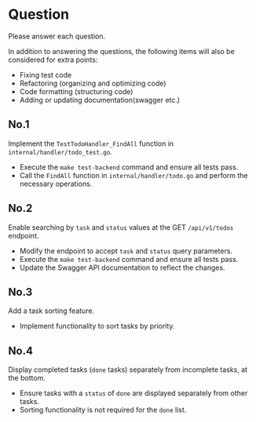 # Question

Please answer each question.

In addition to answering the questions, the following items will also be considered for extra points:

- Fixing test code
- Refactoring (organizing and optimizing code)
- Code formatting (structuring code)
- Adding or updating documentation(swagger etc.)

## No.1

Implement the `TestTodoHandler_FindAll` function in `internal/handler/todo_test.go`.

- Execute the `make test-backend` command and ensure all tests pass.
- Call the `FindAll` function in `internal/handler/todo.go` and perform the necessary operations.

## No.2

Enable searching by `task` and `status` values at the GET `/api/v1/todos` endpoint.

- Modify the endpoint to accept `task` and `status` query parameters.
- Execute the `make test-backend` command and ensure all tests pass.
- Update the Swagger API documentation to reflect the changes.

## No.3

Add a task sorting feature.

- Implement functionality to sort tasks by priority.

## No.4

Display completed tasks (`done` tasks) separately from incomplete tasks, at the bottom.

- Ensure tasks with a `status` of `done` are displayed separately from other tasks.
- Sorting functionality is not required for the `done` list.

